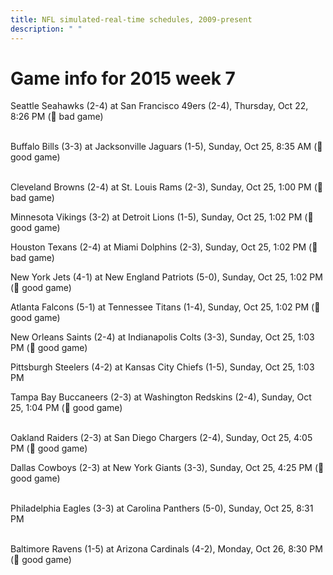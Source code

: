 ```yaml
---
title: NFL simulated-real-time schedules, 2009-present
description: " "
---
```


# Game info for 2015 week 7

Seattle Seahawks (2-4) at San Francisco 49ers (2-4), Thursday, Oct 22, 8:26 PM (:red_circle: bad game)

<br/>Buffalo Bills (3-3) at Jacksonville Jaguars (1-5), Sunday, Oct 25, 8:35 AM (:football: good game)

<br/>Cleveland Browns (2-4) at St. Louis Rams (2-3), Sunday, Oct 25, 1:00 PM (:red_circle: bad game)

Minnesota Vikings (3-2) at Detroit Lions (1-5), Sunday, Oct 25, 1:02 PM (:football: good game)

Houston Texans (2-4) at Miami Dolphins (2-3), Sunday, Oct 25, 1:02 PM (:red_circle: bad game)

New York Jets (4-1) at New England Patriots (5-0), Sunday, Oct 25, 1:02 PM (:football: good game)

Atlanta Falcons (5-1) at Tennessee Titans (1-4), Sunday, Oct 25, 1:02 PM (:football: good game)

New Orleans Saints (2-4) at Indianapolis Colts (3-3), Sunday, Oct 25, 1:03 PM (:football: good game)

Pittsburgh Steelers (4-2) at Kansas City Chiefs (1-5), Sunday, Oct 25, 1:03 PM

Tampa Bay Buccaneers (2-3) at Washington Redskins (2-4), Sunday, Oct 25, 1:04 PM (:football: good game)

<br/>Oakland Raiders (2-3) at San Diego Chargers (2-4), Sunday, Oct 25, 4:05 PM (:football: good game)

Dallas Cowboys (2-3) at New York Giants (3-3), Sunday, Oct 25, 4:25 PM (:football: good game)

<br/>Philadelphia Eagles (3-3) at Carolina Panthers (5-0), Sunday, Oct 25, 8:31 PM

<br/>Baltimore Ravens (1-5) at Arizona Cardinals (4-2), Monday, Oct 26, 8:30 PM (:football: good game)

